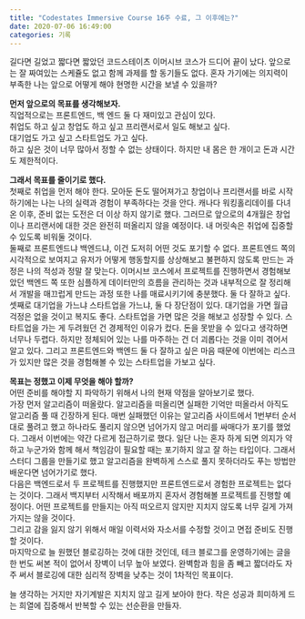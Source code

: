```yaml
---
title: "Codestates Immersive Course 16주 수료, 그 이후에는?"
date: 2020-07-06 16:49:00
categories: 기록
---
```


길다면 길었고 짧다면 짧았던 코드스테이츠 이머시브 코스가 드디어 끝이 났다. 앞으로는 잘 짜여있는 스케쥴도 없고 함께 과제를 할 동기들도 없다. 혼자 가기에는 의지력이 부족한 나는 앞으로 어떻게 해야 현명한 시간을 보낼 수 있을까?  

**먼저 앞으로의 목표를 생각해보자.**  
직업적으로는 프론트엔드, 백 엔드 둘 다 재미있고 관심이 있다.  
취업도 하고 싶고 창업도 하고 싶고 프리랜서로서 일도 해보고 싶다.  
대기업도 가고 싶고 스타트업도 가고 싶다.  
하고 싶은 것이 너무 많아서 정할 수 없는 상태이다. 하지만 내 몸은 한 개이고 돈과 시간도 제한적이다.  

**그래서 목표를 줄이기로 했다.**  
첫째로 취업을 먼저 해야 한다. 모아둔 돈도 떨어져가고 창업이나 프리랜서를 바로 시작하기에는 나는 나의 실력과 경험이 부족하다는 것을 안다. 캐나다 워킹홀리데이를 다녀온 이후, 준비 없는 도전은 더 이상 하지 않기로 했다. 그러므로 앞으로의 4개월은 창업이나 프리랜서에 대한 것은 완전히 떠올리지 않을 예정이다. 내 머릿속은 취업에 집중할 수 있도록 비워둘 것이다.  
둘째로 프론트엔드냐 백엔드냐, 이건 도저히 어떤 것도 포기할 수 없다. 프론트엔드 쪽의 시각적으로 보여지고 유저가 어떻게 행동할지를 상상해보고 불편하지 않도록 만드는 과정은 나의 적성과 정말 잘 맞는다. 이머시브 코스에서 프로젝트를 진행하면서 경험해보았던 백엔드 쪽 또한 심플하게 데이터만의 흐름을 관리하는 것과 내부적으로 잘 정리해서 개발을 매끄럽게 만드는 과정 또한 나를 매료시키기에 충분했다. 둘 다 잘하고 싶다.  
셋째로 대기업을 가느냐 스타트업을 가느냐, 둘 다 장단점이 있다. 대기업을 가면 월급 걱정은 없을 것이고 복지도 좋다. 스타트업을 가면 많은 것을 해보고 성장할 수 있다. 스타트업을 가는 게 두려웠던 건 경제적인 이유가 컸다. 돈을 못받을 수 있다고 생각하면 너무나 두렵다. 하지만 정체되어 있는 나를 마주하는 건 더 괴롭다는 것을 이미 겪어서 알고 있다. 그리고 프론트엔드와 백엔드 둘 다 잘하고 싶은 마음 때문에 이번에는 리스크가 있지만 많은 것을 경험해볼 수 있는 스타트업을 가보고 싶다.  

**목표는 정했고 이제 무엇을 해야 할까?**  
어떤 준비를 해야할 지 파악하기 위해서 나의 현재 약점을 알아보기로 했다.  
가장 먼저 알고리즘이 떠올랐다. 알고리즘을 떠올리면 실패한 기억만 떠올라서 아직도 알고리즘 풀 때 긴장하게 된다. 매번 실패했던 이유는 알고리즘 사이트에서 1번부터 순서대로 풀려고 했고 하나라도 풀리지 않으면 넘어가지 않고 머리를 싸매다가 포기를 했었다. 그래서 이번에는 약간 다르게 접근하기로 했다. 일단 나는 혼자 하게 되면 의지가 약하고 누군가와 함께 해서 책임감이 필요할 때는 포기하지 않고 잘 하는 타입이다. 그래서 스터디 그룹을 만들기로 했고 알고리즘을 완벽하게 스스로 풀지 못하더라도 푸는 방법만 배운다면 넘어가기로 했다.  
다음은 백엔드로서 두 프로젝트를 진행했지만 프론트엔드로서 경험한 프로젝트는 없다는 것이다. 그래서 백지부터 시작해서 배포까지 혼자서 경험해볼 프로젝트를 진행할 예정이다. 어떤 프로젝트를 만들지는 아직 떠오르지 않지만 지치지 않도록 너무 길게 가져가지는 않을 것이다.  
그리고 감을 잃지 않기 위해서 매일 이력서와 자소서를 수정할 것이고 면접 준비도 진행할 것이다.  
마지막으로 늘 원했던 블로깅하는 것에 대한 것인데, 테크 블로그를 운영하기에는 글을 한 번도 써본 적이 없어서 장벽이 너무 높아 보였다. 완벽함과 힘을 좀 빼고 짧더라도 자주 써서 블로깅에 대한 심리적 장벽을 낮추는 것이 1차적인 목표이다.  

늘 생각하는 거지만 자기계발은 지치지 않고 길게 보아야 한다. 작은 성공과 희미하게 드는 희열에 집중해서 반복할 수 있는 선순환을 만들자.  
